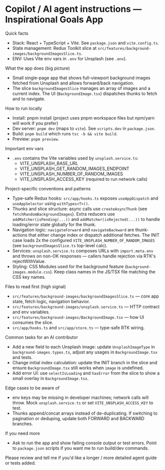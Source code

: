 <!--
Project-specific guidance for AI coding assistants.
Keep this short (20-50 lines) and actionable. Reference real files and commands.
-->

# Copilot / AI agent instructions — Inspirational Goals App

Quick facts
- Stack: React + TypeScript + Vite. See `package.json` and `vite.config.ts`.
- State management: Redux Toolkit slice at `src/features/background-images/backgroundImagesSlice.ts`.
- ENV: Uses Vite env vars in `.env` for Unsplash (see `.env`).

What the app does (big picture)
- Small single-page app that shows full-viewport background images fetched from Unsplash and allows forward/back navigation.
- The slice `backgroundImagesSlice` manages an array of images and a current index. The UI (`BackgroundImage.tsx`) dispatches thunks to fetch and to navigate.

How to run locally
- Install: pnpm install (project uses pnpm workspace files but npm/yarn will work if you prefer)
- Dev server: `pnpm dev` (maps to `vite`). See `scripts.dev` in `package.json`.
- Build: `pnpm build` which runs `tsc -b && vite build`.
- Preview: `pnpm preview`.

Important env vars
- `.env` contains the Vite variables used by `unsplash.service.ts`:
  - VITE_UNSPLASH_BASE_URL
  - VITE_UNSPLASH_GET_RANDOM_IMAGES_ENDPOINT
  - VITE_UNSPLASH_NUMBER_OF_RANDOM_IMAGES
  - VITE_UNSPLASH_ACCESS_KEY (required to run network calls)

Project-specific conventions and patterns
- Type-safe Redux hooks: `src/app/hooks.ts` exposes `useAppDispatch` and `useAppSelector` using `withTypes<T>()`.
- Thunks and slice structure: async calls use `createAsyncThunk` (see `fetchRandomBackgroundImages`). Extra reducers use `addMatcher(isPending(...))` and `addMatcher(isRejected(...))` to handle loading/error state globally for the thunk.
- Navigation logic: `navigateForward` and `navigateBackward` are thunk-actions that either change index or dispatch additional fetches. The INIT case loads 2x the configured `VITE_UNSPLASH_NUMBER_OF_RANDOM_IMAGES` (see `backgroundImagesSlice.ts` top-level calc).
- Services: `unsplash.service.ts` composes URLs with `import.meta.env` and throws on non-OK responses — callers handle rejection via RTK's rejectWithValue.
- Styling: CSS Modules used for the background feature (`background-images.module.css`). Keep class names in the JS/TSX file matching the CSS key names.

Files to read first (high signal)
- `src/features/background-images/backgroundImagesSlice.ts` — core app state, fetch logic, navigation behavior.
- `src/features/background-images/unsplash.service.ts` — HTTP contract and env variables.
- `src/features/background-images/BackgroundImage.tsx` — how UI consumes the slice.
- `src/app/hooks.ts` and `src/app/store.ts` — type-safe RTK wiring.

Common tasks for an AI contributor
- Add a new field to each Unsplash image: update `UnsplashImageType` in `background-images.types.ts`, adjust any usages in `BackgroundImage.tsx` and tests.
- Change initial index calculation: update the INIT branch in the slice and ensure `BackgroundImage.tsx` still works when `image` is undefined.
- Add error UI: use `selectIsLoading` and `hasError` from the slice to show a small overlay in `BackgroundImage.tsx`.

Edge cases to be aware of
- env keys may be missing in developer machines; network calls will throw. Mock `unsplash.service.ts` or set `VITE_UNSPLASH_ACCESS_KEY` to test.
- Thunks append/concat arrays instead of de-duplicating. If switching to pagination or deduping, update both FORWARD and BACKWARD branches.

If you need more
- Ask to run the app and show failing console output or test errors. Point to `package.json` scripts if you want me to run build/dev commands.

Please review and tell me if you'd like a longer / more detailed agent guide or tests added.
